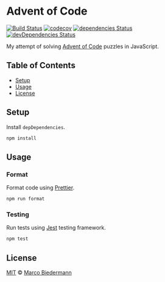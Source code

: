# Advent of Code

[![Build Status](https://img.shields.io/travis/com/marcobiedermann/advent-of-code)](https://travis-ci.com/marcobiedermann/advent-of-code)
[![codecov](https://img.shields.io/codecov/c/gh/marcobiedermann/advent-of-code?token=1bC4TtHiq2)](https://codecov.io/gh/marcobiedermann/advent-of-code)
[![dependencies Status](https://img.shields.io/david/marcobiedermann/advent-of-code)](https://david-dm.org/marcobiedermann/advent-of-code)
[![devDependencies Status](https://img.shields.io/david/dev/marcobiedermann/advent-of-code)](https://david-dm.org/marcobiedermann/advent-of-code?type=dev)

My attempt of solving [Advent of Code](https://adventofcode.com/) puzzles in JavaScript.

## Table of Contents

- [Setup](#setup)
- [Usage](#usage)
- [License](#license)

## Setup

Install `depDependencies`.

```sh
npm install
```

## Usage

### Format

Format code using [Prettier](https://prettier.io/).

```sh
npm run format
```

### Testing

Run tests using [Jest](https://jestjs.io/) testing framework.

```sh
npm test
```

## License

[MIT](LICENSE) © [Marco Biedermann](https://github.com/marcobiedermann)
